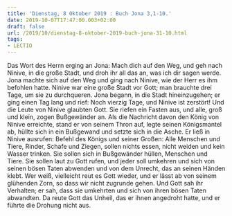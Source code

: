 ```yaml
---
title: 'Dienstag, 8 Oktober 2019 : Buch Jona 3,1-10.'
date: 2019-10-07T17:47:00.003+02:00
draft: false
url: /2019/10/dienstag-8-oktober-2019-buch-jona-31-10.html
tags: 
- LECTIO
---
```


Das Wort des Herrn erging an Jona: Mach dich auf den Weg, und geh nach Ninive, in die große Stadt, und droh ihr all das an, was ich dir sagen werde. Jona machte sich auf den Weg und ging nach Ninive, wie der Herr es ihm befohlen hatte. Ninive war eine große Stadt vor Gott; man brauchte drei Tage, um sie zu durchqueren. Jona begann, in die Stadt hineinzugehen; er ging einen Tag lang und rief: Noch vierzig Tage, und Ninive ist zerstört! Und die Leute von Ninive glaubten Gott. Sie riefen ein Fasten aus, und alle, groß und klein, zogen Bußgewänder an. Als die Nachricht davon den König von Ninive erreichte, stand er von seinem Thron auf, legte seinen Königsmantel ab, hüllte sich in ein Bußgewand und setzte sich in die Asche. Er ließ in Ninive ausrufen: Befehl des Königs und seiner Großen: Alle Menschen und Tiere, Rinder, Schafe und Ziegen, sollen nichts essen, nicht weiden und kein Wasser trinken. Sie sollen sich in Bußgewänder hüllen, Menschen und Tiere. Sie sollen laut zu Gott rufen, und jeder soll umkehren und sich von seinen bösen Taten abwenden und von dem Unrecht, das an seinen Händen klebt. Wer weiß, vielleicht reut es Gott wieder, und er lässt ab von seinem glühenden Zorn, so dass wir nicht zugrunde gehen. Und Gott sah ihr Verhalten; er sah, dass sie umkehrten und sich von ihren bösen Taten abwandten. Da reute Gott das Unheil, das er ihnen angedroht hatte, und er führte die Drohung nicht aus.